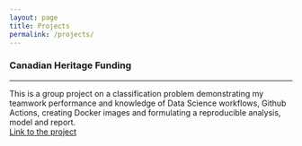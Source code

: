 ```yaml
---
layout: page
title: Projects
permalink: /projects/
---
```



### Canadian Heritage Funding
---
This is a group project on a classification problem demonstrating my teamwork performance and knowledge of Data Science workflows, Github Actions, creating Docker images and formulating a reproducible analysis, model and report.   
[Link to the project](https://github.com/artanzand/canadian_heritage_funding)




